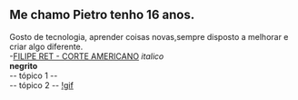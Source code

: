 ## Me chamo **Pietro** tenho **16 anos**.
Gosto de tecnologia, aprender coisas novas,sempre disposto a melhorar e criar algo diferente.
<br>-[FILIPE RET - CORTE AMERICANO](https://www.youtube.com/watch?v=YP0vJSzEJAs)
_italico_
<br>**negrito**
<br>-- tópico 1 --
<br>-- tópico 2 --
[!gif](https://media1.tenor.com/m/w2Pu6UMOyCkAAAAd/friday-good-morning-friday.gif)
